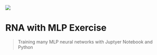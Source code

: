![](./repo/logo.png)

# RNA with MLP Exercise

> Training many MLP neural networks with Juptyer Notebook and Python

